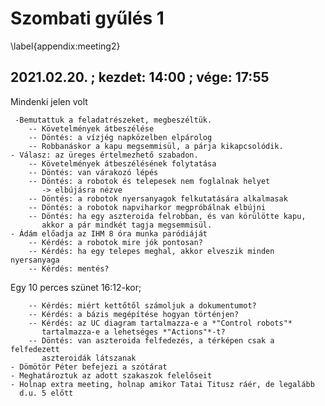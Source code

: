 # Szombati gyűlés 1
\label{appendix:meeting2}

## 2021.02.20. ; kezdet: 14:00 ; vége: 17:55

Mindenki jelen volt

	 -Bemutattuk a feladatrészeket, megbeszéltük.
		-- Követelmények átbeszélése
		-- Döntés: a vízjég napközelben elpárolog
		-- Robbanáskor a kapu megsemmisül, a párja kikapcsolódik.
	- Válasz: az üreges értelmezhető szabadon.
		-- Követelmények átbeszélésének folytatása
		-- Döntés: van várakozó lépés
		-- Döntés: a robotok és telepesek nem foglalnak helyet 
		   -> elbújásra nézve
		-- Döntés: a robotok nyersanyagok felkutatására alkalmasak
		-- Döntés: a robotok napviharkor megpróbálnak elbújni
		-- Döntés: ha egy aszteroida felrobban, és van körülötte kapu, 
		   akkor a pár mindkét tagja megsemmisül.
	- Ádám előadja az IHM 8 óra munka paródiáját 
		-- Kérdés: a robotok mire jók pontosan?
		-- Kérdés: ha egy telepes meghal, akkor elveszik minden nyersanyaga
		-- Kérdés: mentés?

Egy 10 perces szünet 16:12-kor;

		-- Kérdés: miért kettőtől számoljuk a dokumentumot?
		-- Kérdés: a bázis megépítése hogyan történjen?
		-- Kérdés: az UC diagram tartalmazza-e a *"Control robots"* 
		   tartalmazza-e a lehetséges *"Actions"*-t?
		-- Döntés: van aszteroida felfedezés, a térképen csak a felfedezett 
		   aszteroidák látszanak
	- Dömötör Péter befejezi a szótárat
	- Meghatároztuk az adott szakaszok felelőseit
	- Holnap extra meeting, holnap amikor Tatai Titusz ráér, de legalább 
	  d.u. 5 előtt
